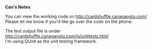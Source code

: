 <b>Can's Notes</b>

You can view the working code on http://cardshuffle.canagaoglu.com/ 
<br/>Please let me know if you'd like go over the code on the phone.


The test output file is under http://cardshuffle.canagaoglu.com/js/unittests.html 
<br/>I'm using QUnit as the unit testing framework.
